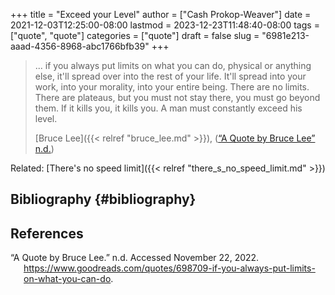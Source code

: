 +++
title = "Exceed your Level"
author = ["Cash Prokop-Weaver"]
date = 2021-12-03T12:25:00-08:00
lastmod = 2023-12-23T11:48:40-08:00
tags = ["quote", "quote"]
categories = ["quote"]
draft = false
slug = "6981e213-aaad-4356-8968-abc1766bfb39"
+++

> ... if you always put limits on what you can do, physical or anything else, it'll spread over into the rest of your life. It'll spread into your work, into your morality, into your entire being. There are no limits. There are plateaus, but you must not stay there, you must go beyond them. If it kills you, it kills you. A man must constantly exceed his level.
>
> [Bruce Lee]({{< relref "bruce_lee.md" >}}), (<a href="#citeproc_bib_item_1">“A Quote by Bruce Lee” n.d.</a>)

Related: [There's no speed limit]({{< relref "there_s_no_speed_limit.md" >}})


## Bibliography {#bibliography}

## References

<style>.csl-entry{text-indent: -1.5em; margin-left: 1.5em;}</style><div class="csl-bib-body">
  <div class="csl-entry"><a id="citeproc_bib_item_1"></a>“A Quote by Bruce Lee.” n.d. Accessed November 22, 2022. <a href="https://www.goodreads.com/quotes/698709-if-you-always-put-limits-on-what-you-can-do">https://www.goodreads.com/quotes/698709-if-you-always-put-limits-on-what-you-can-do</a>.</div>
</div>
